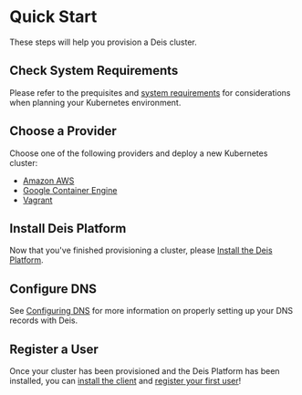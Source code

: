 # Quick Start

These steps will help you provision a Deis cluster.

## Check System Requirements

Please refer to the prequisites and [system requirements][] for considerations when planning your Kubernetes environment.

## Choose a Provider

Choose one of the following providers and deploy a new Kubernetes cluster:

- [Amazon AWS](http://kubernetes.io/v1.1/docs/getting-started-guides/aws.html)
- [Google Container Engine](https://cloud.google.com/container-engine/docs/before-you-begin)
- [Vagrant](http://kubernetes.io/v1.1/docs/getting-started-guides/vagrant.html)

## Install Deis Platform

Now that you've finished provisioning a cluster, please [Install the Deis Platform][install deis].

## Configure DNS

See [Configuring DNS][] for more information on properly setting up your DNS records with Deis.

## Register a User

Once your cluster has been provisioned and the Deis Platform has been installed, you can
[install the client][client] and [register your first user][register]!


[client]: ../using-deis/installing-the-client.md
[configuring object storage]: configuring-object-storage.md
[configuring dns]: ../managing-deis/configuring-dns.md
[install deis]: installing-the-deis-platform.md
[register]: ../using-deis/registering-a-user.md
[system requirements]: system-requirements.md
